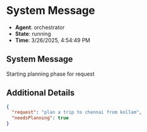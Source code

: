 # System Message

- **Agent**: orchestrator
- **State**: running
- **Time**: 3/26/2025, 4:54:49 PM

## System Message

Starting planning phase for request

## Additional Details

```json
{
  "request": "plan a trip to chennai from kollam",
  "needsPlanning": true
}
```


